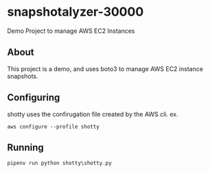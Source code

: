 # snapshotalyzer-30000
Demo Project to manage AWS EC2 Instances

## About

This project is a demo, and uses boto3 to manage AWS EC2 instance snapshots.

## Configuring

shotty uses the confirugation file created by the AWS cli. ex.

`aws configure --profile shotty`

## Running

`pipenv run python shotty\shotty.py`
